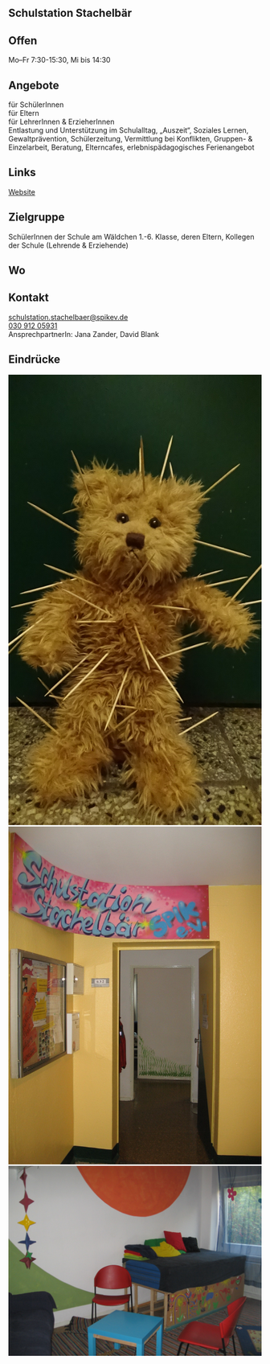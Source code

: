 ## Schulstation Stachelbär

## Offen
Mo–Fr 7:30-15:30, Mi bis 14:30

## Angebote
für SchülerInnen<br>
für Eltern<br>
für LehrerInnen & ErzieherInnen<br>
Entlastung und Unterstützung im Schulalltag, „Auszeit“, Soziales Lernen, Gewaltprävention, Schülerzeitung, Vermittlung bei Konflikten, Gruppen- & Einzelarbeit, Beratung, Elterncafes, erlebnispädagogisches Ferienangebot


## Links
<a class="external_link" target="_blank" href="http://www.spikev.de/schulbezogene-angebote-fuer-schueler-eltern-lehrer-und-erzieher/neue-seite/">Website</a>

## Zielgruppe
SchülerInnen der Schule am Wäldchen 1.-6. Klasse, deren Eltern, Kollegen der Schule (Lehrende & Erziehende)

## Wo
<div id="gmap"></div>
<script>window.onload = showMap('Wustrower Str. 28, 13051 Berlin', 0, 'gmap_mini')</script>

## Kontakt
[schulstation.stachelbaer@spikev.de](mailto:schulstation.stachelbaer@spikev.de)<br>
<a href="tel:+493091205931">030 912 05931</a><br>
AnsprechpartnerIn: Jana Zander, David Blank

## Eindrücke
<div class="mediacontainer">
  <img src="images/Schulstation_Stachelbaer/1.jpg" />
  <img src="images/Schulstation_Stachelbaer/2.jpg" />
  <img src="images/Schulstation_Stachelbaer/3.jpg" />
</div>
